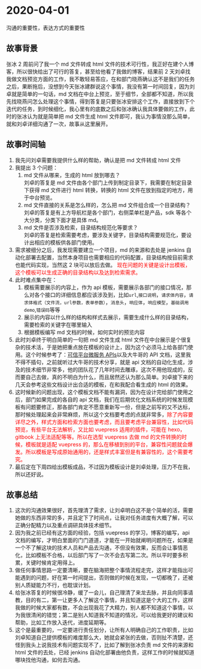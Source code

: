 # 2020-04-01

沟通的重要性，表达方式的重要性

## 故事背景

张冰 2 周前问了我一个 md 文件转成 html 文件的技术可行性，我正好在建个人博客，所以很快给出了可行的答复，甚至给他看了我做的博客，结果前 2 天刘卓找我做文档预览方面的工作，我不敢轻易答应，在和部门晓燕确认这不是我们的任务之后，果断拖后，没想到今天张冰建群说这个事情，我没有第一时间回复，因为刘卓就是简单的一句话，md 文档在中台上预览，至于细节，全部都不知道，所以我先找晓燕问怎么处理这个事情，得到答复是只要张冰安排这个工作，直接放到下个迭代的任务，到时候细化，我心里有的底数之后和张冰确认我具体要做的工作，此时的张冰认为就是简单把 md 文件生成 html 文件即可，我认为事情没那么简单，就和刘卓详细沟通了一次，故事从这里展开。

## 故事时间轴

1. 我先问刘卓需要我提供什么样的帮助，确认是把 md 文件转成 html 文件
2. 我提出 3 个问题：
   1. md 文件从哪来，生成的 html 放到哪去？<br>
      刘卓的答复是 md 文件由各个部门上传到制定目录下，我需要在制定目录下获得 md 文件进行 html 转换，转换的 html 文件在放到指定的地方，用于中台预览。
   2. md 文件直接的关系是怎么样的，怎么把 md 文件组合成一个目录结构？<br>
      刘卓的答复是有上方导航栏是各个部门，右侧菜单栏是产品，sdk 等各个大分类，分类下面才是具体 md。
   3. md 文件是否涉及检索，目录结构规范化等要求？<br>
      刘卓的答复是检索需要考虑，要涉及关键字，目录结构需要规范化，要设计出相应的模板供各部门使用。
3. 需求被细分之后，我发现需要建立一个项目，md 的来源和去处是 jenkins 自动化部署去配置，当然本身项目也需要相应的代码配置，目录结构按目前需求也能代码实现，当然这 2 块可以放后去做。
   <span style="color: red;">现在问题的关键是设计出模板，这个模板可以生成正确的目录结构以及达到检索需求。</span>
4. 此时难点集中在：
   1. 模板需要展示的内容上，作为 api 模板，需要展示各部门的接口情况，那么对各个接口的详细信息都应该涉及到，比如`url`,`接口说明`，`请求体内容`，`请求体格式（文件流，url参数，表单参数）`，`消息头`，`响应体`，`响应模型`，`基础调用demo`,`错误码`等等
   2. 展示的内容以什么样的结构和样式去展示，需要生成什么样的目录结构，需要检索的关键字在哪里输入
   3. 根据模板编写 md 文档的时候，如何实时的预览内容
5. 此时刘卓终于明白简单的一句把 md 文件生成 html 文件在中台展示是个很复杂的技术活，于是她把重点放在模板的设计上，因为这个必须马上给各部门使用。这个时候参考了：[可信平台微服务 APIs](https://zh.wikipedia.org/wiki/%E7%89%9B%E9%A1%BF%E8%BF%90%E5%8A%A8%E5%AE%9A%E5%BE%8B)以及大牛哥的 API 文档，这里我不得不插句，之前就听过大牛哥的技术分享，就是 api 文档的自动化生成，涉及的技术细节非常多，他的团队花了几年时间去雕琢，这次不用他现成的，反而要自己去做，真的不明白为什么，而且居然还认为那么简单。刘卓接下来的几天会参考这些文档设计出合适的模板，在和我配合看生成的 html 的效果。
6. 这时候新的问题出现，这个模板文档不能有漏洞，因为在设计完给部门使用之后，部门如果完成的各自的 api 文档，我们在后期优化文档系统的时候发现模板有问题要修正，那各部门肯定不愿意重新写一份，但是之前写的又不达标，那时候处理起来会非常麻烦，所以这个文档要考虑的点就非常多，<span style="color: red;">除了内容要详尽之外，样式方面和检索方面也要考虑，而且要考虑平台兼容性，比如代码预览，有些平台无法解析，又比如 vuepress 适用的插件，可能在 hexo，gitbook 上无法适配等等。所以在选型 vuepress 去做 md 的文件转换的时候，模板就是适配 vuepress 的，那么在移植到别的平台，兼容性问题就会爆发。所以模板是写成原始通用的，还是样式丰富但是有兼容性的，这个需要考究。</span>
7. 最后定在下周四给出模板成品，不过因为模板设计是刘卓处理，压力不在我，所以还好说。

## 故事总结

1. 这次的沟通效果很好，首先理清了需求，让刘卓明白这不是个简单的活，需要她做的东西非常的多，并且定下了时间点，让我对任务进度有大概了解，可以正确分配精力以及重点调研具体技术细节。
2. 因为我之前已经有这方面的经验，包括 vuepress 的学习，博客的编写，api 文档的编写，才明白里面的门门道道，才能在一开始就阐明问题所在，如果是一个不了解这块的技术人员和产品去沟通，不但没有效果，反而会让事情恶化，比如模板不合格，以后部门写了一次不会去写第二次。所以平时要多积累，关键时候肯定用得上。
3. 做任何事情思路一定要清晰，要在脑海把整个事情流程走完，这样才能指出可能遇到的问题，好在第一时间提出，否则做的时候在发现，一切都晚了，还被别人质疑能力不行，也耽误计划。
4. 给张冰答复的时候很冷静，缓了一会儿，自己理清了来龙去脉，并且向同事请教，目的有二，第一让更多人了解这个事情，并且知道这是个大的工作，这样我做的时候大家都有数，不会出现我花了大精力，别人都不知道这个事情，以为我很清闲的错觉；第二是别人知道我不知道的情况，可以给我更好的建议和帮助，比如工作放入迭代，进度延期等。
5. 这个是最重要的，一定要进行责任划分，让所有人明确自己的工作职责，比如刘卓知道自己提供模板的难度那么大，她就会紧张的去做，否则扯不清楚，还怪到我头上说我技术有问题实现不了，比如了解到张冰负责 md 文件的来源和 html 文件的去处，已经 jenkins 自动化部署由他负责，这样工作的时候就知道哪块找他沟通，如何去沟通。
